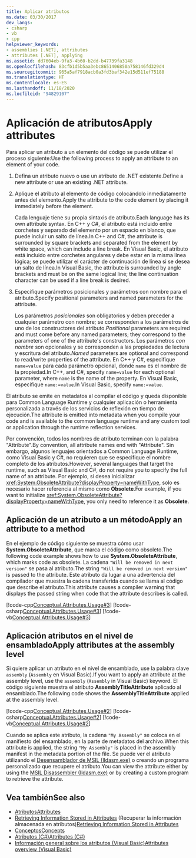 ```yaml
---
title: Aplicar atributos
ms.date: 03/30/2017
dev_langs:
- csharp
- vb
- cpp
helpviewer_keywords:
- assemblies [.NET], attributes
- attributes [.NET], applying
ms.assetid: dd7604eb-9fa3-4b60-b2dd-b47739fa3148
ms.openlocfilehash: 83cfb1d5b5aa3ebc8651406850a758146fd329d4
ms.sourcegitcommit: 965a5af7918acb0a3fd3baf342e15d511ef75188
ms.translationtype: HT
ms.contentlocale: es-ES
ms.lasthandoff: 11/18/2020
ms.locfileid: "94829107"
---
```

# <a name="apply-attributes"></a><span data-ttu-id="e34ad-102">Aplicación de atributos</span><span class="sxs-lookup"><span data-stu-id="e34ad-102">Apply attributes</span></span>

<span data-ttu-id="e34ad-103">Para aplicar un atributo a un elemento del código se puede utilizar el proceso siguiente:</span><span class="sxs-lookup"><span data-stu-id="e34ad-103">Use the following process to apply an attribute to an element of your code.</span></span>

1. <span data-ttu-id="e34ad-104">Defina un atributo nuevo o use un atributo de .NET existente.</span><span class="sxs-lookup"><span data-stu-id="e34ad-104">Define a new attribute or use an existing .NET attribute.</span></span>

2. <span data-ttu-id="e34ad-105">Aplique el atributo al elemento de código colocándolo inmediatamente antes del elemento.</span><span class="sxs-lookup"><span data-stu-id="e34ad-105">Apply the attribute to the code element by placing it immediately before the element.</span></span>

     <span data-ttu-id="e34ad-106">Cada lenguaje tiene su propia sintaxis de atributo.</span><span class="sxs-lookup"><span data-stu-id="e34ad-106">Each language has its own attribute syntax.</span></span> <span data-ttu-id="e34ad-107">En C++ y C#, el atributo está incluido entre corchetes y separado del elemento por un espacio en blanco, que puede incluir un salto de línea.</span><span class="sxs-lookup"><span data-stu-id="e34ad-107">In C++ and C#, the attribute is surrounded by square brackets and separated from the element by white space, which can include a line break.</span></span> <span data-ttu-id="e34ad-108">En Visual Basic, el atributo está incluido entre corchetes angulares y debe estar en la misma línea lógica; se puede utilizar el carácter de continuación de línea si se desea un salto de línea.</span><span class="sxs-lookup"><span data-stu-id="e34ad-108">In Visual Basic, the attribute is surrounded by angle brackets and must be on the same logical line; the line continuation character can be used if a line break is desired.</span></span>

3. <span data-ttu-id="e34ad-109">Especifique parámetros posicionales y parámetros con nombre para el atributo.</span><span class="sxs-lookup"><span data-stu-id="e34ad-109">Specify positional parameters and named parameters for the attribute.</span></span>

     <span data-ttu-id="e34ad-110">Los parámetros *posicionales* son obligatorios y deben preceder a cualquier parámetro con nombre; se corresponden a los parámetros de uno de los constructores del atributo.</span><span class="sxs-lookup"><span data-stu-id="e34ad-110">*Positional* parameters are required and must come before any named parameters; they correspond to the parameters of one of the attribute's constructors.</span></span> <span data-ttu-id="e34ad-111">Los parámetros *con nombre* son opcionales y se corresponden a las propiedades de lectura y escritura del atributo.</span><span class="sxs-lookup"><span data-stu-id="e34ad-111">*Named* parameters are optional and correspond to read/write properties of the attribute.</span></span> <span data-ttu-id="e34ad-112">En C++ y C#, especifique `name=value` para cada parámetro opcional, donde `name` es el nombre de la propiedad.</span><span class="sxs-lookup"><span data-stu-id="e34ad-112">In C++, and C#, specify `name=value` for each optional parameter, where `name` is the name of the property.</span></span> <span data-ttu-id="e34ad-113">En Visual Basic, especifique `name:=value`.</span><span class="sxs-lookup"><span data-stu-id="e34ad-113">In Visual Basic, specify `name:=value`.</span></span>

 <span data-ttu-id="e34ad-114">El atributo se emite en metadatos al compilar el código y queda disponible para Common Language Runtime y cualquier aplicación o herramienta personalizada a través de los servicios de reflexión en tiempo de ejecución.</span><span class="sxs-lookup"><span data-stu-id="e34ad-114">The attribute is emitted into metadata when you compile your code and is available to the common language runtime and any custom tool or application through the runtime reflection services.</span></span>

 <span data-ttu-id="e34ad-115">Por convención, todos los nombres de atributo terminan con la palabra "Attribute".</span><span class="sxs-lookup"><span data-stu-id="e34ad-115">By convention, all attribute names end with "Attribute".</span></span> <span data-ttu-id="e34ad-116">Sin embargo, algunos lenguajes orientados a Common Language Runtime, como Visual Basic y C#, no requieren que se especifique el nombre completo de los atributos.</span><span class="sxs-lookup"><span data-stu-id="e34ad-116">However, several languages that target the runtime, such as Visual Basic and C#, do not require you to specify the full name of an attribute.</span></span> <span data-ttu-id="e34ad-117">Por ejemplo, si desea inicializar <xref:System.ObsoleteAttribute?displayProperty=nameWithType>, solo es necesario hacer referencia al mismo como **Obsolete**.</span><span class="sxs-lookup"><span data-stu-id="e34ad-117">For example, if you want to initialize <xref:System.ObsoleteAttribute?displayProperty=nameWithType>, you only need to reference it as **Obsolete**.</span></span>

## <a name="apply-an-attribute-to-a-method"></a><span data-ttu-id="e34ad-118">Aplicación de un atributo a un método</span><span class="sxs-lookup"><span data-stu-id="e34ad-118">Apply an attribute to a method</span></span>

 <span data-ttu-id="e34ad-119">En el ejemplo de código siguiente se muestra cómo usar **System.ObsoleteAttribute**, que marca el código como obsoleto.</span><span class="sxs-lookup"><span data-stu-id="e34ad-119">The following code example shows how to use **System.ObsoleteAttribute**, which marks code as obsolete.</span></span> <span data-ttu-id="e34ad-120">La cadena `"Will be removed in next version"` se pasa al atributo.</span><span class="sxs-lookup"><span data-stu-id="e34ad-120">The string `"Will be removed in next version"` is passed to the attribute.</span></span> <span data-ttu-id="e34ad-121">Este atributo da lugar a una advertencia del compilador que muestra la cadena transferida cuando se llama al código que describe el atributo.</span><span class="sxs-lookup"><span data-stu-id="e34ad-121">This attribute causes a compiler warning that displays the passed string when code that the attribute describes is called.</span></span>

 [!code-cpp[Conceptual.Attributes.Usage#3](../../../samples/snippets/cpp/VS_Snippets_CLR/conceptual.attributes.usage/cpp/source1.cpp#3)]
 [!code-csharp[Conceptual.Attributes.Usage#3](../../../samples/snippets/csharp/VS_Snippets_CLR/conceptual.attributes.usage/cs/source1.cs#3)]
 [!code-vb[Conceptual.Attributes.Usage#3](../../../samples/snippets/visualbasic/VS_Snippets_CLR/conceptual.attributes.usage/vb/source1.vb#3)]

## <a name="apply-attributes-at-the-assembly-level"></a><span data-ttu-id="e34ad-122">Aplicación atributos en el nivel de ensamblado</span><span class="sxs-lookup"><span data-stu-id="e34ad-122">Apply attributes at the assembly level</span></span>

 <span data-ttu-id="e34ad-123">Si quiere aplicar un atributo en el nivel de ensamblado, use la palabra clave `assembly` (`Assembly` en Visual Basic).</span><span class="sxs-lookup"><span data-stu-id="e34ad-123">If you want to apply an attribute at the assembly level, use the `assembly` (`Assembly` in Visual Basic) keyword.</span></span> <span data-ttu-id="e34ad-124">El código siguiente muestra el atributo **AssemblyTitleAttribute** aplicado al ensamblado.</span><span class="sxs-lookup"><span data-stu-id="e34ad-124">The following code shows the **AssemblyTitleAttribute** applied at the assembly level.</span></span>

 [!code-cpp[Conceptual.Attributes.Usage#2](../../../samples/snippets/cpp/VS_Snippets_CLR/conceptual.attributes.usage/cpp/source1.cpp#2)]
 [!code-csharp[Conceptual.Attributes.Usage#2](../../../samples/snippets/csharp/VS_Snippets_CLR/conceptual.attributes.usage/cs/source1.cs#2)]
 [!code-vb[Conceptual.Attributes.Usage#2](../../../samples/snippets/visualbasic/VS_Snippets_CLR/conceptual.attributes.usage/vb/source1.vb#2)]

 <span data-ttu-id="e34ad-125">Cuando se aplica este atributo, la cadena `"My Assembly"` se coloca en el manifiesto del ensamblado, en la parte de metadatos del archivo.</span><span class="sxs-lookup"><span data-stu-id="e34ad-125">When this attribute is applied, the string `"My Assembly"` is placed in the assembly manifest in the metadata portion of the file.</span></span> <span data-ttu-id="e34ad-126">Se puede ver el atributo utilizando el [Desensamblador de MSIL (Ildasm.exe)](../../framework/tools/ildasm-exe-il-disassembler.md) o creando un programa personalizado que recupere el atributo.</span><span class="sxs-lookup"><span data-stu-id="e34ad-126">You can view the attribute either by using the [MSIL Disassembler (Ildasm.exe)](../../framework/tools/ildasm-exe-il-disassembler.md) or by creating a custom program to retrieve the attribute.</span></span>

## <a name="see-also"></a><span data-ttu-id="e34ad-127">Vea también</span><span class="sxs-lookup"><span data-stu-id="e34ad-127">See also</span></span>

- [<span data-ttu-id="e34ad-128">Atributos</span><span class="sxs-lookup"><span data-stu-id="e34ad-128">Attributes</span></span>](index.md)
- <span data-ttu-id="e34ad-129">[Retrieving Information Stored in Attributes](retrieving-information-stored-in-attributes.md) (Recuperar la información almacenada en atributos)</span><span class="sxs-lookup"><span data-stu-id="e34ad-129">[Retrieving Information Stored in Attributes](retrieving-information-stored-in-attributes.md)</span></span>
- [<span data-ttu-id="e34ad-130">Conceptos</span><span class="sxs-lookup"><span data-stu-id="e34ad-130">Concepts</span></span>](/cpp/windows/attributed-programming-concepts)
- [<span data-ttu-id="e34ad-131">Atributos (C#)</span><span class="sxs-lookup"><span data-stu-id="e34ad-131">Attributes (C#)</span></span>](../../csharp/programming-guide/concepts/attributes/index.md)
- [<span data-ttu-id="e34ad-132">Información general sobre los atributos (Visual Basic)</span><span class="sxs-lookup"><span data-stu-id="e34ad-132">Attributes overview (Visual Basic)</span></span>](../../visual-basic/programming-guide/concepts/attributes/index.md)
